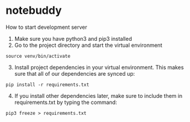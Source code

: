 # notebuddy

How to start development server

1. Make sure you have python3 and pip3 installed
2. Go to the project directory and start the virtual environment
```
source venv/bin/activate
```
3. Install project dependencies in your virtual environment. This makes sure that all of our dependencies are synced up:

```
pip install -r requirements.txt
```

4. If you install other dependencies later, make sure to include them in requirements.txt by typing the command:
```
pip3 freeze > requirements.txt
```

